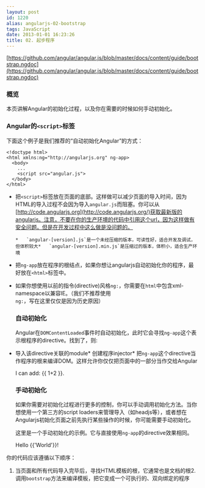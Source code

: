 ```yaml
---
layout: post
id: 1220
alias: angularjs-02-bootstrap
tags: JavaScript
date: 2013-01-01 16:23:26
title: 02. 起步程序
---
```


[https://github.com/angular/angular.js/blob/master/docs/content/guide/bootstrap.ngdoc](https://github.com/angular/angular.js/blob/master/docs/content/guide/bootstrap.ngdoc)

### 概览

本页讲解Angular的初始化过程，以及你在需要的时候如何手动初始化。

### Angular的`<script>`标签

下面这个例子是我们推荐的“自动初始化Angular”的方式：

    <!doctype html>
    <html xmlns:ng="http://angularjs.org" ng-app>
      <body>
        ...
        <script src="angular.js">
      </body>
    </html>

*   把`<script>`标签放在页面的底部。这样做可以减少页面的导入时间，因为HTML的导入过程不会因为导入`angular.js`而阻塞。你可以从[http://code.angularjs.org](http://code.angularjs.org/)获取最新版的angularjs。注意，不要在你的生产环境的代码中引用这个url，因为这样做有安全问题。但是在开发过程中这么做是没问题的。

        *   `angular-[version].js`是一个未经压缩的版本，可读性好，适合开发及调试，但体积较大*   `angular-[version].min.js`是压缩过的版本，体积小，适合生产环境
*   把`ng-app`放在程序的根结点，如果你想让angularjs自动初始化你的程序，最好放在`<html>`标签中。
      <html ng-app>
*   如果你想使用以前的指令(directive)风格`ng:`，你需要在`html`中包含xml-namespace以兼容IE。（我们不推荐使用`ng:`，写在这里仅仅是因为历史原因）
      <html xmlns:ng="http://angularjs.org">

    ### 自动初始化

    Angular在`DOMContentLoaded`事件时自动初始化，此时它会寻找`ng-app`这个表示根程序的directive。找到了，则:

*   导入该directive关联的module*   创建程序injector*   把`ng-app`这个directive当作程序的根来编译DOM。这样允许你仅仅把页面中的一部分当作交给Angular
    <!doctype html>
    <html ng-app="optionalModuleName">
      <body>
        I can add: {{ 1+2 }}.
        <script src="angular.js"></script>
      </body>
    </html>

    ### 手动初始化

    如果你需要对初始化过程进行更多的控制，你可以手动调用初始化方法。当你想使用一个第三方的script loaders来管理导入（如headjs等），或者想在Angularjs初始化页面之前先执行某些操作的时候，你可能需要手动初始化。

    这里是一个手动初始化的示例。它与直接使用`ng-app`的directive效果相同。

    <!doctype html>
    <html xmlns:ng="http://angularjs.org">
      <body>
        Hello {{'World'}}!
        <script src="http://code.angularjs.org/angular.js"></script>
        <script>
           angular.element(document).ready(function() {
             angular.bootstrap(document);
           });
        </script>
      </body>
    </html>

你的代码应该遵循以下顺序：

1.  当页面和所有代码导入完毕后，寻找HTML模板的根，它通常也是文档的根2.  调用`bootstrap`方法来编译模板，把它变成一个可执行的、双向绑定的程序
